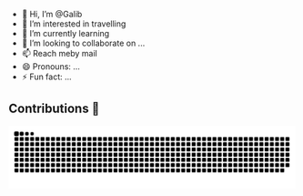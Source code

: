 - 👋 Hi, I’m @Galib
- 👀 I’m interested in travelling 
- 🌱 I’m currently learning 
- 💞️ I’m looking to collaborate on ...
- 📫 Reach meby mail
- 😄 Pronouns: ...
- ⚡ Fun fact: ...

    
## Contributions 💚

![Contributions GitHub](https://raw.githubusercontent.com/Galibfr/Galibfr/output/github-contribution-grid-snake.svg)
